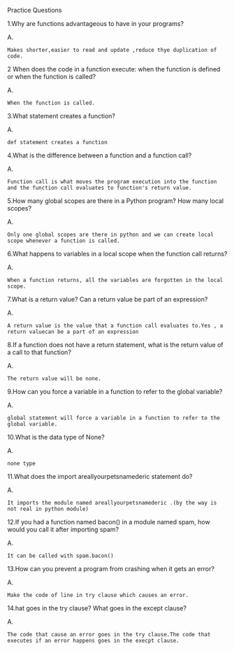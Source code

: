 Practice Questions


1.Why are functions advantageous to have in your programs?

A.

	Makes shorter,easier to read and update ,reduce thye duplication of code.




2 When does the code in a function execute: when the function is defined or when the function is called?

A.

	When the function is called.



3.What statement creates a function?

A.

	def statement creates a function



4.What is the difference between a function and a function call?

A.

	Function call is what moves the program execution into the function and the function call evaluates to function's return value.



5.How many global scopes are there in a Python program? How many local scopes?

A.

	Only one global scopes are there in python and we can create local scope whenever a function is called.


6.What happens to variables in a local scope when the function call returns?

A.

	When a function returns, all the variables are forgotten in the local scope.


7.What is a return value? Can a return value be part of an expression?

A.

	A return value is the value that a function call evaluates to.Yes , a return valuecan be a part of an expression




8.If a function does not have a return statement, what is the return value of a call to that function?

A.

	The return value will be none.



9.How can you force a variable in a function to refer to the global variable?

A.

	global statement will force a variable in a function to refer to the global variable.



10.What is the data type of None?

A.

	none type



11.What does the import areallyourpetsnamederic statement do?

A.

	It imports the module named areallyourpetsnamederic .(by the way is not real in python module)




12.If you had a function named bacon() in a module named spam, how would you call it after importing spam?

A.

	It can be called with spam.bacon()




13.How can you prevent a program from crashing when it gets an error?

A.

	Make the code of line in try clause which causes an error.




14.hat goes in the try clause? What goes in the except clause?

A.

	The code that cause an error goes in the try clause.The code that executes if an error happens goes in the execpt clause.



